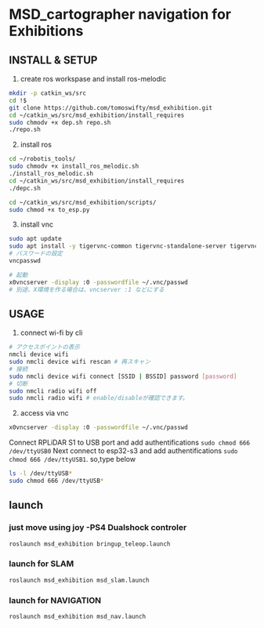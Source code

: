 # MSD_cartographer navigation for Exhibitions

## INSTALL & SETUP
1. create ros workspase and install ros-melodic
```bash
mkdir -p catkin_ws/src
cd !$
git clone https://github.com/tomoswifty/msd_exhibition.git
cd ~/catkin_ws/src/msd_exhibition/install_requires
sudo chmodv +x dep.sh repo.sh
./repo.sh
```

2. install ros
```bash
cd ~/robotis_tools/
sudo chmodv +x install_ros_melodic.sh
./install_ros_melodic.sh
cd ~/catkin_ws/src/msd_exhibition/install_requires
./depc.sh

cd ~/catkin_ws/src/msd_exhibition/scripts/
sudo chmod +x to_esp.py 
```

3. install vnc
```bash
sudo apt update
sudo apt install -y tigervnc-common tigervnc-standalone-server tigervnc-scraping-server
# パスワードの設定
vncpasswd

# 起動
x0vncserver -display :0 -passwordfile ~/.vnc/passwd
# 別途、X環境を作る場合は、vncserver :1 などにする
```

## USAGE
1. connect wi-fi by cli
```bash
# アクセスポイントの表示
nmcli device wifi
sudo nmcli device wifi rescan # 再スキャン
# 接続
sudo nmcli device wifi connect [SSID | BSSID] password [password]
# 切断
sudo nmcli radio wifi off
sudo nmcli radio wifi # enable/disableが確認できます。
```

2. access via vnc
```bash
x0vncserver -display :0 -passwordfile ~/.vnc/passwd
```

Connect RPLiDAR S1 to USB port and add authentifications 
`sudo chmod 666 /dev/ttyUSB0`
Next connect to esp32-s3 and add authentifications 
`sudo chmod 666 /dev/ttyUSB1`.
so,type below

```bash
ls -l /dev/ttyUSB*
sudo chmod 666 /dev/ttyUSB*
```

<!-- ```bash
# brigup robot
roslaunch msd_exhibition msd_bringup.launch
# start carto navigation
roslaunch cartgrapher_navigation cartgrapher_navigation.launch
``` -->
## launch

### just move using joy -PS4 Dualshock controler
```bash
roslaunch msd_exhibition bringup_teleop.launch
```
### launch for SLAM
```bash
roslaunch msd_exhibition msd_slam.launch
```
### launch for NAVIGATION
```bash
roslaunch msd_exhibition msd_nav.launch
```